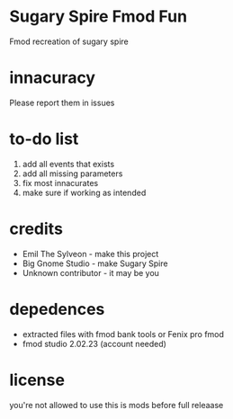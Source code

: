 # Sugary Spire Fmod Fun
Fmod recreation of sugary spire
# innacuracy
Please report them in issues
# to-do list
1. add all events that exists
2. add all missing parameters
3. fix most innacurates
4. make sure if working as intended
# credits
* Emil The Sylveon - make this project
* Big Gnome Studio - make Sugary Spire
* Unknown contributor - it may be you
# depedences
* extracted files with fmod bank tools or Fenix pro fmod
* fmod studio 2.02.23 (account needed)
# license
you're not allowed to use this is mods before full releaase

